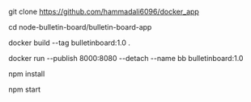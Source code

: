 git clone https://github.com/hammadali6096/docker_app

cd node-bulletin-board/bulletin-board-app


docker build --tag bulletinboard:1.0 .

docker run --publish 8000:8080 --detach --name bb bulletinboard:1.0

npm install

npm start
